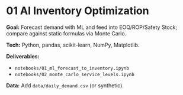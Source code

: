 # 01 AI Inventory Optimization

**Goal:** Forecast demand with ML and feed into EOQ/ROP/Safety Stock; compare against static formulas via Monte Carlo.

**Tech:** Python, pandas, scikit-learn, NumPy, Matplotlib.

**Deliverables:**
- `notebooks/01_ml_forecast_to_inventory.ipynb`
- `notebooks/02_monte_carlo_service_levels.ipynb`

**Data:** Add `data/daily_demand.csv` (or synthetic).

